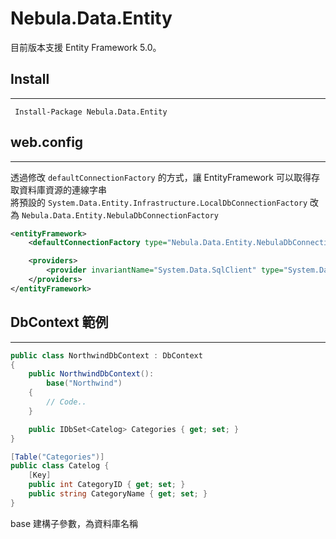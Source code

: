 Nebula.Data.Entity
================

目前版本支援 Entity Framework 5.0。

## Install
----------------

     Install-Package Nebula.Data.Entity

## web.config
----------------

透過修改 `defaultConnectionFactory` 的方式，讓 EntityFramework 可以取得存取資料庫資源的連線字串  
將預設的 `System.Data.Entity.Infrastructure.LocalDbConnectionFactory` 改為 `Nebula.Data.Entity.NebulaDbConnectionFactory`

```xml
<entityFramework>
    <defaultConnectionFactory type="Nebula.Data.Entity.NebulaDbConnectionFactory, Nebula.Data.Entity" />

    <providers>
        <provider invariantName="System.Data.SqlClient" type="System.Data.Entity.SqlServer.SqlProviderServices, EntityFramework.SqlServer" />
    </providers>
</entityFramework>
```

## DbContext 範例  
----------------

```csharp
public class NorthwindDbContext : DbContext
{
    public NorthwindDbContext():
        base("Northwind")
    {
        // Code..
    }

    public IDbSet<Catelog> Categories { get; set; }
}

[Table("Categories")]
public class Catelog {
    [Key]
    public int CategoryID { get; set; }
    public string CategoryName { get; set; }
}
```

base 建構子參數，為資料庫名稱
